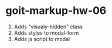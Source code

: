 # goit-markup-hw-06

1. Adds "visualy-hidden" class
2. 	Adds styles to modal-form
3. Adds js script to modal
